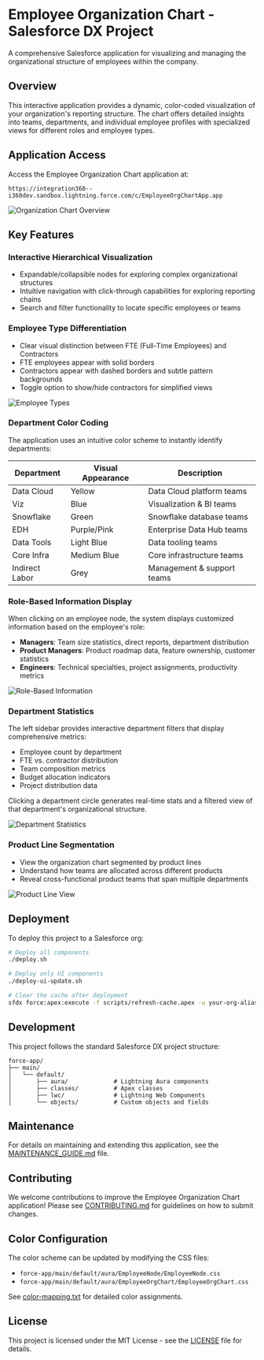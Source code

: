 # Employee Organization Chart - Salesforce DX Project

A comprehensive Salesforce application for visualizing and managing the organizational structure of employees within the company.

## Overview

This interactive application provides a dynamic, color-coded visualization of your organization's reporting structure. The chart offers detailed insights into teams, departments, and individual employee profiles with specialized views for different roles and employee types.

## Application Access

Access the Employee Organization Chart application at:
```
https://integration360--i360dev.sandbox.lightning.force.com/c/EmployeeOrgChartApp.app
```

![Organization Chart Overview](docs/images/org-chart-overview.png)

## Key Features

### Interactive Hierarchical Visualization
- Expandable/collapsible nodes for exploring complex organizational structures
- Intuitive navigation with click-through capabilities for exploring reporting chains
- Search and filter functionality to locate specific employees or teams

### Employee Type Differentiation
- Clear visual distinction between FTE (Full-Time Employees) and Contractors
- FTE employees appear with solid borders
- Contractors appear with dashed borders and subtle pattern backgrounds
- Toggle option to show/hide contractors for simplified views

![Employee Types](docs/images/employee-types.png)

### Department Color Coding
The application uses an intuitive color scheme to instantly identify departments:

| Department     | Visual Appearance | Description                   |
|----------------|-------------------|-------------------------------|
| Data Cloud     | Yellow            | Data Cloud platform teams     |
| Viz            | Blue              | Visualization & BI teams      |
| Snowflake      | Green             | Snowflake database teams      |
| EDH            | Purple/Pink       | Enterprise Data Hub teams     |
| Data Tools     | Light Blue        | Data tooling teams            |
| Core Infra     | Medium Blue       | Core infrastructure teams     |
| Indirect Labor | Grey              | Management & support teams    |

### Role-Based Information Display
When clicking on an employee node, the system displays customized information based on the employee's role:

- **Managers**: Team size statistics, direct reports, department distribution
- **Product Managers**: Product roadmap data, feature ownership, customer statistics
- **Engineers**: Technical specialties, project assignments, productivity metrics

![Role-Based Information](docs/images/role-specific-view.png)

### Department Statistics
The left sidebar provides interactive department filters that display comprehensive metrics:

- Employee count by department
- FTE vs. contractor distribution
- Team composition metrics
- Budget allocation indicators
- Project distribution data

Clicking a department circle generates real-time stats and a filtered view of that department's organizational structure.

![Department Statistics](docs/images/department-stats.png)

### Product Line Segmentation
- View the organization chart segmented by product lines
- Understand how teams are allocated across different products
- Reveal cross-functional product teams that span multiple departments

![Product Line View](docs/images/product-line-view.png)

## Deployment

To deploy this project to a Salesforce org:

```bash
# Deploy all components
./deploy.sh

# Deploy only UI components
./deploy-ui-update.sh

# Clear the cache after deployment
sfdx force:apex:execute -f scripts/refresh-cache.apex -u your-org-alias
```

## Development

This project follows the standard Salesforce DX project structure:

```
force-app/
├── main/
│   └── default/
│       ├── aura/             # Lightning Aura components
│       ├── classes/          # Apex classes
│       ├── lwc/              # Lightning Web Components
│       └── objects/          # Custom objects and fields
```

## Maintenance

For details on maintaining and extending this application, see the [MAINTENANCE_GUIDE.md](MAINTENANCE_GUIDE.md) file.

## Contributing

We welcome contributions to improve the Employee Organization Chart application! Please see [CONTRIBUTING.md](CONTRIBUTING.md) for guidelines on how to submit changes.

## Color Configuration

The color scheme can be updated by modifying the CSS files:
- `force-app/main/default/aura/EmployeeNode/EmployeeNode.css`
- `force-app/main/default/aura/EmployeeOrgChart/EmployeeOrgChart.css`

See [color-mapping.txt](color-mapping.txt) for detailed color assignments.

## License

This project is licensed under the MIT License - see the [LICENSE](LICENSE) file for details.